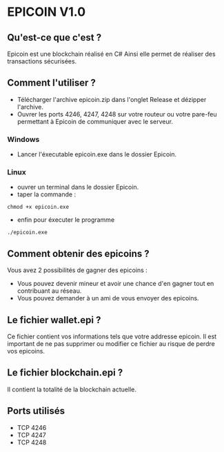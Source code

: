 # EPICOIN V1.0

## Qu'est-ce que c'est ?

Epicoin est une blockchain réalisé en C#
Ainsi elle permet de réaliser des transactions sécurisées.

## Comment l'utiliser ?

- Télécharger l'archive epicoin.zip dans l'onglet Release et dézipper l'archive.
- Ouvrer les ports 4246, 4247, 4248 sur votre routeur ou votre pare-feu permettant à Epicoin de communiquer avec le serveur.


### Windows

- Lancer l'éxecutable epicoin.exe dans le dossier Epicoin.

### Linux

- ouvrer un terminal dans le dossier Epicoin.
- taper la commande : 
```
chmod +x epicoin.exe
```
- enfin pour éxecuter le programme
```
./epicoin.exe
```

## Comment obtenir des epicoins ?

Vous avez 2 possibilités de gagner des epicoins :
- Vous pouvez devenir mineur et avoir une chance d'en gagner tout en contribuant au réseau.
- Vous pouvez demander à un ami de vous envoyer des epicoins.

## Le fichier wallet.epi ?

Ce fichier contient vos informations tels que votre addresse epicoin.
Il est important de ne pas supprimer ou modifier ce fichier au risque de perdre vos epicoins.

## Le fichier blockchain.epi ?

Il contient la totalité de la blockchain actuelle.

## Ports utilisés

- TCP 4246
- TCP 4247
- TCP 4248

